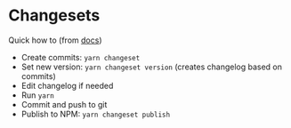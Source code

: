 # Changesets

Quick how to (from [docs](https://github.com/changesets/changesets/blob/main/docs/intro-to-using-changesets.md#adding-changesets))

- Create commits: `yarn changeset`
- Set new version: `yarn changeset version` (creates changelog based on commits)
- Edit changelog if needed
- Run `yarn`
- Commit and push to git
- Publish to NPM: `yarn changeset publish`
